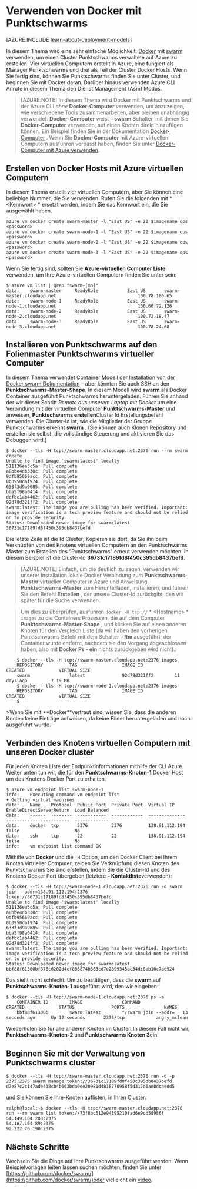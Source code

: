 <properties
   pageTitle="Erste Schritte mit Docker mit Punktschwarms auf Azure"
   description="Beschreibt, wie Sie eine Gruppe von virtuellen Computern mit der Erweiterung Docker virtueller Computer erstellen und Punktschwarms um einen Docker Cluster zu erstellen."
   services="virtual-machines-linux"
   documentationCenter="virtual-machines"
   authors="squillace"
   manager="timlt"
   editor="tysonn"
   tags="azure-service-management"/>

<tags
   ms.service="virtual-machines-linux"
   ms.devlang="na"
   ms.topic="article"
   ms.tgt_pltfrm="vm-linux"
   ms.workload="infrastructure"
   ms.date="01/04/2016"
   ms.author="rasquill"/>

# <a name="how-to-use-docker-with-swarm"></a>Verwenden von Docker mit Punktschwarms

[AZURE.INCLUDE [learn-about-deployment-models](../../includes/learn-about-deployment-models-classic-include.md)]


In diesem Thema wird eine sehr einfache Möglichkeit, [Docker](https://www.docker.com/) mit [swarm](https://github.com/docker/swarm) verwenden, um einen Cluster Punktschwarms verwaltete auf Azure zu erstellen. Vier virtuellen Computern erstellt in Azure, eine fungiert als Manager Punktschwarms und drei als Teil der Cluster Docker Hosts. Wenn Sie fertig sind, können Sie Punktschwarms finden Sie unter Cluster, und beginnen Sie mit Docker daran. Darüber hinaus verwenden Azure CLI Anrufe in diesem Thema den Dienst Management (Asm) Modus. 

> [AZURE.NOTE] In diesem Thema wird Docker mit Punktschwarms und der Azure CLI *ohne* **Docker-Computer** verwenden, um anzuzeigen, wie verschiedene Tools zusammenarbeiten, aber bleiben unabhängig verwendet. **Docker-Computer** weist **– swarm** Schalter, mit denen Sie **Docker-Computer** verwenden, auf einen Knoten direkt hinzufügen können. Ein Beispiel finden Sie in der Dokumentation [Docker-Computer](https://github.com/docker/machine) . Wenn Sie **Docker-Computer** mit Azure-virtuellen Computern ausführen verpasst haben, finden Sie unter [Docker-Computer mit Azure verwenden](virtual-machines-linux-docker-machine.md).

## <a name="create-docker-hosts-with-azure-virtual-machines"></a>Erstellen von Docker Hosts mit Azure virtuellen Computern

In diesem Thema erstellt vier virtuellen Computern, aber Sie können eine beliebige Nummer, die Sie verwenden. Rufen Sie die folgenden mit * &lt;Kennwort&gt; * ersetzt werden, indem Sie das Kennwort ein, die Sie ausgewählt haben.

    azure vm docker create swarm-master -l "East US" -e 22 $imagename ops <password>
    azure vm docker create swarm-node-1 -l "East US" -e 22 $imagename ops <password>
    azure vm docker create swarm-node-2 -l "East US" -e 22 $imagename ops <password>
    azure vm docker create swarm-node-3 -l "East US" -e 22 $imagename ops <password>

Wenn Sie fertig sind, sollten Sie **Azure-virtuellen Computer Liste** verwenden, um Ihre Azure-virtuellen Computern finden Sie unter sein:

    $ azure vm list | grep "swarm-[mn]"
    data:    swarm-master     ReadyRole           East US       swarm-master.cloudapp.net                               100.78.186.65
    data:    swarm-node-1     ReadyRole           East US       swarm-node-1.cloudapp.net                               100.66.72.126
    data:    swarm-node-2     ReadyRole           East US       swarm-node-2.cloudapp.net                               100.72.18.47  
    data:    swarm-node-3     ReadyRole           East US       swarm-node-3.cloudapp.net                               100.78.24.68  

## <a name="installing-swarm-on-the-swarm-master-vm"></a>Installieren von Punktschwarms auf den Folienmaster Punktschwarms virtueller Computer

In diesem Thema verwendet [Container Modell der Installation von der Docker swarm Dokumentation](https://github.com/docker/swarm#1---docker-image) – aber könnten Sie auch SSH an den **Punktschwarms-Master-Shape**. In diesem Modell wird **swarm** als Docker Container ausgeführt Punktschwarms heruntergeladen. Führen Sie anhand der wir dieser Schritt *Remote aus unserem Laptop mit Docker* um eine Verbindung mit der virtuellen Computer **Punktschwarms-Master** und anweisen, **Punktschwarms erstellen**Cluster Id Erstellungsbefehl verwenden. Die Cluster-Id ist, wie die Mitglieder der Gruppe Punktschwarms erkennt **swarm** . (Sie können auch Klonen Repository und erstellen sie selbst, die vollständige Steuerung und aktivieren Sie das Debuggen wird.)

    $ docker --tls -H tcp://swarm-master.cloudapp.net:2376 run --rm swarm create
    Unable to find image 'swarm:latest' locally
    511136ea3c5a: Pull complete
    a8bbe4db330c: Pull complete
    9dfb95669acc: Pull complete
    0b3950daf974: Pull complete
    633f3d9a9685: Pull complete
    bba5f98a0414: Pull complete
    defbc1ab4462: Pull complete
    92d78d321ff2: Pull complete
    swarm:latest: The image you are pulling has been verified. Important: image verification is a tech preview feature and should not be relied on to provide security.
    Status: Downloaded newer image for swarm:latest
    36731c17189fd8f450c395db8437befd

Die letzte Zeile ist die Id Cluster; Kopieren sie dort, da Sie ihn beim Verknüpfen von des Knotens virtuellen Computern an den Punktschwarms Master zum Erstellen des "Punktschwarms" erneut verwenden möchten. In diesem Beispiel ist die Cluster-Id **36731c17189fd8f450c395db8437befd**.

> [AZURE.NOTE] Einfach, um die deutlich zu sagen, verwenden wir unserer Installation lokale Docker Verbindung zum **Punktschwarms-Master** virtueller Computer in Azure und Anweisung **Punktschwarms-Master** zum Herunterladen, installieren, und führen Sie den Befehl **Erstellen** , der unsere Cluster-Id zurückgibt, den wir später für die Suche verwenden.
<!-- -->
> Um dies zu überprüfen, ausführen `docker -H tcp://` * &lt;Hostname&gt; * ` images` zu die Containers Prozessen, die auf dem Computer **Punktschwarms-Master-Shape** , und klicken Sie auf einen anderen Knoten für den Vergleich Liste (da wir haben den vorherigen Punktschwarms Befehl mit dem Schalter **– Rm** ausgeführt, der Container wurde entfernt, nachdem sie den Vorgang abgeschlossen haben, also mit **Docker Ps - ein** nichts zurückgeben wird nicht).:


        $ docker --tls -H tcp://swarm-master.cloudapp.net:2376 images
        REPOSITORY          TAG                 IMAGE ID            CREATED             VIRTUAL SIZE
        swarm               latest              92d78d321ff2        11 days ago         7.19 MB
        $ docker --tls -H tcp://swarm-node-1.cloudapp.net:2376 images
        REPOSITORY          TAG                 IMAGE ID            CREATED             VIRTUAL SIZE
        $
<P />
>Wenn Sie mit **Docker**vertraut sind, wissen Sie, dass die anderen Knoten keine Einträge aufweisen, da keine Bilder heruntergeladen und noch ausgeführt wurde.

## <a name="join-the-node-vms-to-our-docker-cluster"></a>Verbinden des Knotens virtuellen Computern mit unseren Docker cluster

Für jeden Knoten Liste der Endpunktinformationen mithilfe der CLI Azure. Weiter unten tun wir, die für den **Punktschwarms-Knoten-1** Docker Host um des Knotens Docker Port zu erhalten.

    $ azure vm endpoint list swarm-node-1
    info:    Executing command vm endpoint list
    + Getting virtual machines
    data:    Name    Protocol  Public Port  Private Port  Virtual IP      EnableDirectServerReturn  Load Balanced
    data:    ------  --------  -----------  ------------  --------------  ------------------------  -------------
    data:    docker  tcp       2376         2376          138.91.112.194  false                     No
    data:    ssh     tcp       22           22            138.91.112.194  false                     No
    info:    vm endpoint list command OK


Mithilfe von **Docker** und die `-H` Option, um den Docker Client bei Ihrem Knoten virtueller Computer, zeigen Sie Verknüpfung diesen Knoten des Punktschwarms Sie sind erstellen, indem Sie die Cluster-Id und des Knotens Docker Port übergeben (letztere **– Kontaktliste**verwenden):

    $ docker --tls -H tcp://swarm-node-1.cloudapp.net:2376 run -d swarm join --addr=138.91.112.194:2376 token://36731c17189fd8f450c395db8437befd
    Unable to find image 'swarm:latest' locally
    511136ea3c5a: Pull complete
    a8bbe4db330c: Pull complete
    9dfb95669acc: Pull complete
    0b3950daf974: Pull complete
    633f3d9a9685: Pull complete
    bba5f98a0414: Pull complete
    defbc1ab4462: Pull complete
    92d78d321ff2: Pull complete
    swarm:latest: The image you are pulling has been verified. Important: image verification is a tech preview feature and should not be relied on to provide security.
    Status: Downloaded newer image for swarm:latest
    bbf88f61300bf876c6202d4cf886874b363cd7e2899345ac34dc8ab10c7ae924

Das sieht nicht schlecht. Um zu bestätigen, dass die **swarm** auf **Punktschwarms-Knoten-1** ausgeführt wird, den wir eingeben:

    $ docker --tls -H tcp://swarm-node-1.cloudapp.net:2376 ps -a
        CONTAINER ID        IMAGE               COMMAND                CREATED             STATUS              PORTS               NAMES
        bbf88f61300b        swarm:latest        "/swarm join --addr=   13 seconds ago      Up 12 seconds       2375/tcp            angry_mclean

Wiederholen Sie für alle anderen Knoten im Cluster. In diesem Fall nicht wir, **Punktschwarms-Knoten-2** und **Punktschwarms Knoten 3**ein.

## <a name="begin-managing-the-swarm-cluster"></a>Beginnen Sie mit der Verwaltung von Punktschwarms cluster

    $ docker --tls -H tcp://swarm-master.cloudapp.net:2376 run -d -p 2375:2375 swarm manage token://36731c17189fd8f450c395db8437befd
    d7e87c2c147ade438cb4b663bda0ee20981d4818770958f5d317d6aebdcaedd5

und Sie können Sie Ihre-Knoten auflisten, in Ihren Cluster:

    ralph@local:~$ docker --tls -H tcp://swarm-master.cloudapp.net:2376 run --rm swarm list token://73f8bc512e94195210fad6e9cd58986f
    54.149.104.203:2375
    54.187.164.89:2375
    92.222.76.190:2375

<!--Every topic should have next steps and links to the next logical set of content to keep the customer engaged-->
## <a name="next-steps"></a>Nächste Schritte

Wechseln Sie die Dinge auf Ihre Punktschwarms ausgeführt werden. Wenn Beispielvorlagen leiten lassen suchen möchten, finden Sie unter [https://github.com/docker/swarm/](https://github.com/docker/swarm/)oder vielleicht ein [video](https://www.youtube.com/watch?v=EC25ARhZ5bI).

<!-- links -->

[docker-machine-azure]: virtual-machines-linux-docker-machine.md
 
